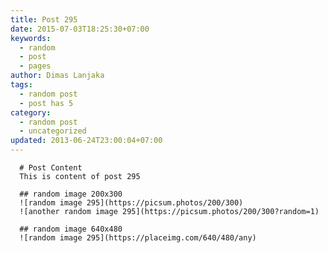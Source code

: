 ```yaml
---
title: Post 295
date: 2015-07-03T18:25:30+07:00
keywords:
  - random
  - post
  - pages
author: Dimas Lanjaka
tags:
  - random post
  - post has 5
category:
  - random post
  - uncategorized
updated: 2013-06-24T23:00:04+07:00
---
```


      # Post Content
      This is content of post 295

      ## random image 200x300
      ![random image 295](https://picsum.photos/200/300)
      ![another random image 295](https://picsum.photos/200/300?random=1)

      ## random image 640x480
      ![random image 295](https://placeimg.com/640/480/any)
      
